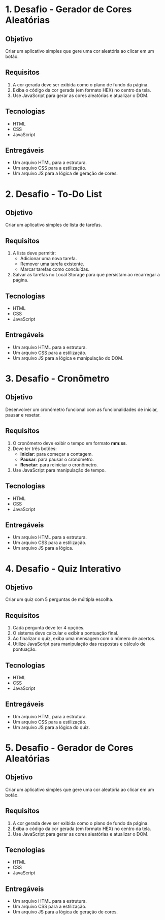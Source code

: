# 1. Desafio - Gerador de Cores Aleatórias  

## Objetivo  
Criar um aplicativo simples que gere uma cor aleatória ao clicar em um botão.  

## Requisitos  
1. A cor gerada deve ser exibida como o plano de fundo da página.  
2. Exiba o código da cor gerada (em formato HEX) no centro da tela.  
3. Use JavaScript para gerar as cores aleatórias e atualizar o DOM.  

## Tecnologias  
- HTML  
- CSS  
- JavaScript  

## Entregáveis  
- Um arquivo HTML para a estrutura.  
- Um arquivo CSS para a estilização.  
- Um arquivo JS para a lógica de geração de cores.  


# 2. Desafio - To-Do List  

## Objetivo  
Criar um aplicativo simples de lista de tarefas.  

## Requisitos  
1. A lista deve permitir:  
   - Adicionar uma nova tarefa.  
   - Remover uma tarefa existente.  
   - Marcar tarefas como concluídas.  
2. Salvar as tarefas no Local Storage para que persistam ao recarregar a página.  

## Tecnologias  
- HTML  
- CSS  
- JavaScript  

## Entregáveis  
- Um arquivo HTML para a estrutura.  
- Um arquivo CSS para a estilização.  
- Um arquivo JS para a lógica e manipulação do DOM.  

# 3. Desafio - Cronômetro  

## Objetivo  
Desenvolver um cronômetro funcional com as funcionalidades de iniciar, pausar e resetar.  

## Requisitos  
1. O cronômetro deve exibir o tempo em formato **mm:ss**.  
2. Deve ter três botões:  
   - **Iniciar**: para começar a contagem.  
   - **Pausar**: para pausar o cronômetro.  
   - **Resetar**: para reiniciar o cronômetro.  
3. Use JavaScript para manipulação de tempo.  

## Tecnologias  
- HTML  
- CSS  
- JavaScript  

## Entregáveis  
- Um arquivo HTML para a estrutura.  
- Um arquivo CSS para a estilização.  
- Um arquivo JS para a lógica.  


# 4. Desafio - Quiz Interativo  

## Objetivo  
Criar um quiz com 5 perguntas de múltipla escolha.  

## Requisitos  
1. Cada pergunta deve ter 4 opções.  
2. O sistema deve calcular e exibir a pontuação final.  
3. Ao finalizar o quiz, exiba uma mensagem com o número de acertos.  
4. Utilize JavaScript para manipulação das respostas e cálculo de pontuação.  

## Tecnologias  
- HTML  
- CSS  
- JavaScript  

## Entregáveis  
- Um arquivo HTML para a estrutura.  
- Um arquivo CSS para a estilização.  
- Um arquivo JS para a lógica do quiz.  


# 5. Desafio - Gerador de Cores Aleatórias  

## Objetivo  
Criar um aplicativo simples que gere uma cor aleatória ao clicar em um botão.  

## Requisitos  
1. A cor gerada deve ser exibida como o plano de fundo da página.  
2. Exiba o código da cor gerada (em formato HEX) no centro da tela.  
3. Use JavaScript para gerar as cores aleatórias e atualizar o DOM.  

## Tecnologias  
- HTML  
- CSS  
- JavaScript  

## Entregáveis  
- Um arquivo HTML para a estrutura.  
- Um arquivo CSS para a estilização.  
- Um arquivo JS para a lógica de geração de cores.  
